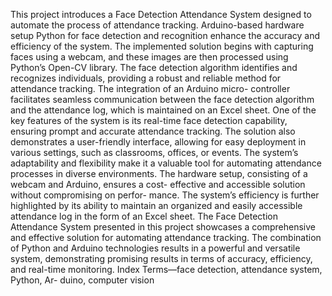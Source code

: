 This project introduces a Face Detection Attendance
System designed to automate the process of attendance tracking.
Arduino-based hardware setup Python for face detection and
recognition enhance the accuracy and efficiency of the system.
The implemented solution begins with capturing faces using a
webcam, and these images are then processed using Python’s
Open-CV library. The face detection algorithm identifies and
recognizes individuals, providing a robust and reliable method
for attendance tracking. The integration of an Arduino micro-
controller facilitates seamless communication between the face
detection algorithm and the attendance log, which is maintained
on an Excel sheet. One of the key features of the system is
its real-time face detection capability, ensuring prompt and
accurate attendance tracking. The solution also demonstrates a
user-friendly interface, allowing for easy deployment in various
settings, such as classrooms, offices, or events. The system’s
adaptability and flexibility make it a valuable tool for automating
attendance processes in diverse environments. The hardware
setup, consisting of a webcam and Arduino, ensures a cost-
effective and accessible solution without compromising on perfor-
mance. The system’s efficiency is further highlighted by its ability
to maintain an organized and easily accessible attendance log in
the form of an Excel sheet. The Face Detection Attendance System
presented in this project showcases a comprehensive and effective
solution for automating attendance tracking. The combination
of Python and Arduino technologies results in a powerful and
versatile system, demonstrating promising results in terms of
accuracy, efficiency, and real-time monitoring.
Index Terms—face detection, attendance system, Python, Ar-
duino, computer vision
